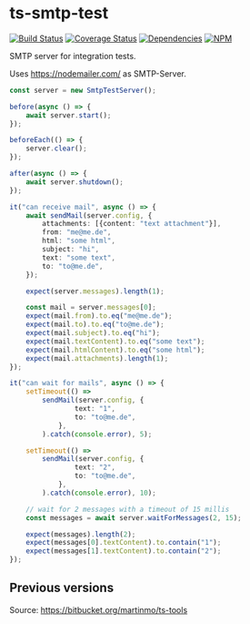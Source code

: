 # ts-smtp-test #

[![Build Status](https://travis-ci.org/normartin/ts-smtp-test.svg?branch=master)](https://travis-ci.org/normartin/ts-smtp-test)
[![Coverage Status](https://coveralls.io/repos/github/normartin/ts-smtp-test/badge.svg?branch=master)](https://coveralls.io/github/normartin/ts-smtp-test?branch=master)
[![Dependencies](https://david-dm.org/normartin/ts-smtp-test.svg)](https://david-dm.org/normartin/ts-smtp-test)
[![NPM](https://img.shields.io/npm/v/ts-smtp-test.svg?color=#555)](https://www.npmjs.com/package/ts-smtp-test)

SMTP server for integration tests.

Uses https://nodemailer.com/ as SMTP-Server.

```typescript
const server = new SmtpTestServer();

before(async () => {
    await server.start();
});

beforeEach(() => {
    server.clear();
});

after(async () => {
    await server.shutdown();
});

it("can receive mail", async () => {
    await sendMail(server.config, {
        attachments: [{content: "text attachment"}],
        from: "me@me.de",
        html: "some html",
        subject: "hi",
        text: "some text",
        to: "to@me.de",
    });

    expect(server.messages).length(1);

    const mail = server.messages[0];
    expect(mail.from).to.eq("me@me.de");
    expect(mail.to).to.eq("to@me.de");
    expect(mail.subject).to.eq("hi");
    expect(mail.textContent).to.eq("some text");
    expect(mail.htmlContent).to.eq("some html");
    expect(mail.attachments).length(1);
});

it("can wait for mails", async () => {
    setTimeout(() =>
        sendMail(server.config, {
                text: "1",
                to: "to@me.de",
            },
        ).catch(console.error), 5);

    setTimeout(() =>
        sendMail(server.config, {
                text: "2",
                to: "to@me.de",
            },
        ).catch(console.error), 10);

    // wait for 2 messages with a timeout of 15 millis
    const messages = await server.waitForMessages(2, 15);

    expect(messages).length(2);
    expect(messages[0].textContent).to.contain("1");
    expect(messages[1].textContent).to.contain("2");
});
```

## Previous versions ##
Source: https://bitbucket.org/martinmo/ts-tools
